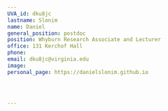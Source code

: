 ```yaml
---
UVA_id: dku8jc
lastname: Slonim
name: Daniel
general_position: postdoc
position: Whyburn Research Associate and Lecturer
office: 131 Kerchof Hall
phone:
email: dku8jc@virginia.edu
image: 
personal_page: https://danielslonim.github.io 




---
```

